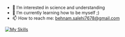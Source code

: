 - 👀 I’m interested in science and understanding
- 🌱 I’m currently learning how to be myself ;)
- 📫 How to reach me: behnam.salehi7678@gmail.com
<!--- - 💞️ I’m looking to collaborate on ... --->
<!--- - 😄 Pronouns: ... --->
<!--- - ⚡ Fun fact: ... --->
[![My Skills](https://skillicons.dev/icons?i=python,django,docker,linux,vscode)](https://skillicons.dev)
<!---
ellnamin/ellnamin is a ✨ special ✨ repository because its `README.md` (this file) appears on your GitHub profile.
You can click the Preview link to take a look at your changes.
--->

